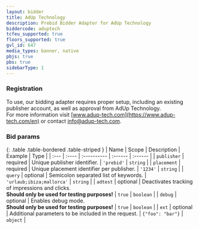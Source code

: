 ```yaml
---
layout: bidder
title: AdUp Technology
description: Prebid Bidder Adapter for AdUp Technology
biddercode: aduptech
tcfeu_supported: true
floors_supported: true
gvl_id: 647
media_types: banner, native
pbjs: true
pbs: true
sidebarType: 1
---
```


### Registration

To use, our bidding adapter requires proper setup, including an existing publisher account, as well as approval from AdUp Technology.<br/>For more information visit [www.adup-tech.com](https://www.adup-tech.com/en) or contact [info@adup-tech.com](mailto:info@adup-tech.com).

### Bid params

{: .table .table-bordered .table-striped }
| Name | Scope | Description | Example | Type |
| :--- | :---- | :---------- | :------ | :------ |
| `publisher` | required | Unique publisher identifier. | `'prebid'` | `string` |
| `placement` | required | Unique placement identifier per publisher. | `'1234'` | `string` |
| `query` | optional | Semicolon separated list of keywords. | `'urlaub;ibiza;mallorca'` | `string` |
| `adtest` | optional | Deactivates tracking of impressions and clicks.<br/>**Should only be used for testing purposes!** | `true` | `boolean` |
| `debug` | optional | Enables debug mode.<br/>**Should only be used for testing purposes!** | `true` | `boolean` |
| `ext` | optional | Additional parameters to be included in the request. | `{"foo": "bar"}` | `object` |
